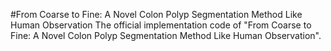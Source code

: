 #From Coarse to Fine: A Novel Colon Polyp Segmentation Method Like Human Observation
The official implementation code of "From Coarse to Fine: A Novel Colon Polyp Segmentation Method Like Human Observation". 
